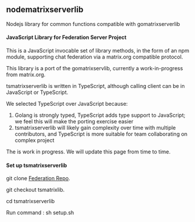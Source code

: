 ## nodematrixserverlib

Nodejs library for common functions compatible with gomatrixserverlib

#### JavaScript Library for Federation Server Project

This is a JavaScript invocable set of library methods, in the form of an npm module, supporting chat federation via a matrix.org compatible protocol.

This library is a port of the gomatrixservlib, currently a work-in-progress from matrix.org.

tsmatrixserverlib is written in TypeScript, although calling client can be in JavaScript or TypeScript.

We selected TypeScript over JavaScript because:

1) Golang is strongly typed, TypeScript adds type support to JavaScript; we feel this will make the porting exercise easier
2) tsmatrixserverlib will likely gain complexity over time with multiple contributors, and TypeScript is more suitable for team collaborating on complex project

The is work in progress.  We will update this page from time to time.

#### Set up tsmatrixserverlib

git clone [Federation Repo](https://github.com/RocketChat/Rocket.Chat.Federation.git).

git checkout tsmatrixlib.

cd tsmatrixserverlib

Run command : sh setup.sh
